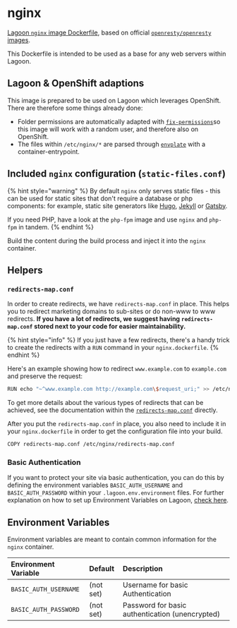 # nginx

[Lagoon `nginx` image Dockerfile](https://github.com/amazeeio/lagoon/blob/master/images/nginx/Dockerfile), based on official [`openresty/openresty` images](https://hub.docker.com/r/openresty/openresty/).

This Dockerfile is intended to be used as a base for any web servers within Lagoon.

## Lagoon & OpenShift adaptions

This image is prepared to be used on Lagoon which leverages OpenShift. There are therefore some things already done:

* Folder permissions are automatically adapted with [`fix-permissions`](https://github.com/sclorg/s2i-base-container/blob/master/core/root/usr/bin/fix-permissions)so this image will work with a random user, and therefore also on OpenShift.
* The files within `/etc/nginx/*` are parsed through [`envplate`](https://github.com/kreuzwerker/envplate) with a container-entrypoint.

## Included `nginx` configuration \(`static-files.conf`\)

{% hint style="warning" %}
By default `nginx` only serves static files - this can be used for static sites that don't require a database or php components: for example, static site generators like [Hugo](https://gohugo.io/), [Jekyll](https://jekyllrb.com/) or [Gatsby](https://www.gatsbyjs.org/).

If you need PHP, have a look at the `php-fpm` image and use `nginx` and `php-fpm` in tandem.
{% endhint %}

Build the content during the build process and inject it into the `nginx` container.

## Helpers

### `redirects-map.conf`

In order to create redirects, we have `redirects-map.conf` in place. This helps you to redirect marketing domains to sub-sites or do non-www to www redirects. **If you have a lot of redirects, we suggest having `redirects-map.conf` stored next to your code for easier maintainability.**

{% hint style="info" %}
If you just have a few redirects, there's a handy trick to create the redirects with a `RUN` command in your `nginx.dockerfile`.
{% endhint %}

Here's an example showing how to redirect `www.example.com` to `example.com` and preserve the request:

```bash
RUN echo "~^www.example.com http://example.com\$request_uri;" >> /etc/nginx/redirects-map.conf
```

To get more details about the various types of redirects that can be achieved, see the documentation within the [`redirects-map.conf`](https://github.com/amazeeio/lagoon/blob/master/images/nginx/redirects-map.conf) directly.

After you put the `redirects-map.conf` in place, you also need to include it in your `nginx.dockerfile` in order to get the configuration file into your build.

```bash
COPY redirects-map.conf /etc/nginx/redirects-map.conf
```

### Basic Authentication

If you want to protect your site via basic authentication, you can do this by defining the environment variables `BASIC_AUTH_USERNAME` and `BASIC_AUTH_PASSWORD` within your `.lagoon.env.environment` files. For further explanation on how to set up Environment Variables on Lagoon, [check here](../../environment-variables.md).

## Environment Variables

Environment variables are meant to contain common information for the `nginx` container.

| Environment Variable | Default | Description |
| :--- | :--- | :--- |
| `BASIC_AUTH_USERNAME` | \(not set\) | Username for basic Authentication |
| `BASIC_AUTH_PASSWORD` | \(not set\) | Password for basic authentication \(unencrypted\) |

